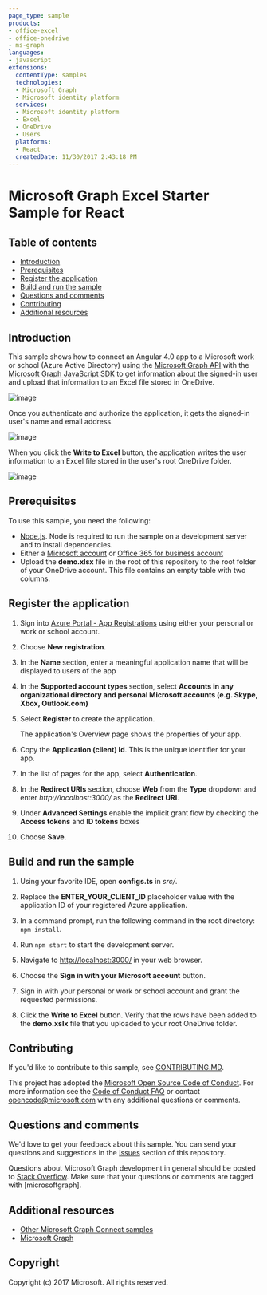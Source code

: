 ```yaml
---
page_type: sample
products:
- office-excel
- office-onedrive
- ms-graph
languages:
- javascript
extensions:
  contentType: samples
  technologies:
  - Microsoft Graph
  - Microsoft identity platform
  services:
  - Microsoft identity platform
  - Excel
  - OneDrive 
  - Users
  platforms:
  - React
  createdDate: 11/30/2017 2:43:18 PM
---
```

# Microsoft Graph Excel Starter Sample for React

## Table of contents

* [Introduction](#introduction)
* [Prerequisites](#prerequisites)
* [Register the application](#register-the-application)
* [Build and run the sample](#build-and-run-the-sample)
* [Questions and comments](#questions-and-comments)
* [Contributing](#contributing)
* [Additional resources](#additional-resources)

## Introduction

This sample shows how to connect an Angular 4.0 app to a Microsoft work or school (Azure Active Directory) using the [Microsoft Graph API](https://developer.microsoft.com/en-us/graph/) with the [Microsoft Graph JavaScript SDK](https://github.com/microsoftgraph/msgraph-sdk-javascript) to get information about the signed-in user and upload that information to an Excel file stored in OneDrive.

![image](https://user-images.githubusercontent.com/3375461/28985978-e5d3ea26-7919-11e7-8a69-a52bccd3f46b.png)

Once you authenticate and authorize the application, it gets the signed-in user's name and email address.

![image](readme-images/ReactScreenShot.png)

When you click the **Write to Excel** button, the application writes the user information to an Excel file stored in the user's root OneDrive folder.

![image](readme-images/ExcelScreenShot.png)

## Prerequisites

To use this sample, you need the following:
* [Node.js](https://nodejs.org/). Node is required to run the sample on a development server and to install dependencies. 
* Either a [Microsoft account](https://www.outlook.com) or [Office 365 for business account](https://msdn.microsoft.com/en-us/office/office365/howto/setup-development-environment#bk_Office365Account)
* Upload the **demo.xlsx** file in the root of this repository to the root folder of your OneDrive account. This file contains an empty table with two columns.

## Register the application

1. Sign into [Azure Portal - App Registrations](https://go.microsoft.com/fwlink/?linkid=2083908) using either your personal or work or school account.

2. Choose **New registration**.

3. In the **Name** section, enter a meaningful application name that will be displayed to users of the app

1. In the **Supported account types** section, select **Accounts in any organizational directory and personal Microsoft accounts (e.g. Skype, Xbox, Outlook.com)**  

1. Select **Register** to create the application. 
	
   The application's Overview page shows the properties of your app.

4. Copy the **Application (client) Id**. This is the unique identifier for your app. 

5. In the list of pages for the app, select  **Authentication**.

6. In the **Redirect URIs** section, choose **Web** from the **Type** dropdown and enter *http://localhost:3000/* as the **Redirect URI**. 

1. Under **Advanced Settings** enable the implicit grant flow by checking the **Access tokens** and **ID tokens** boxes 

8. Choose **Save**.

## Build and run the sample

1. Using your favorite IDE, open **configs.ts** in *src/*.

2. Replace the **ENTER_YOUR_CLIENT_ID** placeholder value with the application ID of your registered Azure application.

3. In a command prompt, run the following command in the root directory: `npm install`.
  
4. Run `npm start` to start the development server.

5. Navigate to [http://localhost:3000/](http://localhost:3000/) in your web browser.

6. Choose the **Sign in with your Microsoft account** button.

7. Sign in with your personal or work or school account and grant the requested permissions.

8. Click the **Write to Excel** button. Verify that the rows have been added to the **demo.xslx** file that you uploaded to your root OneDrive folder.


## Contributing

If you'd like to contribute to this sample, see [CONTRIBUTING.MD](/CONTRIBUTING.md).

This project has adopted the [Microsoft Open Source Code of Conduct](https://opensource.microsoft.com/codeofconduct/). For more information see the [Code of Conduct FAQ](https://opensource.microsoft.com/codeofconduct/faq/) or contact [opencode@microsoft.com](mailto:opencode@microsoft.com) with any additional questions or comments.

## Questions and comments

We'd love to get your feedback about this sample. You can send your questions and suggestions in the [Issues](https://github.com/microsoftgraph/react-excelstarter-sample/issues) section of this repository.

Questions about Microsoft Graph development in general should be posted to [Stack Overflow](https://stackoverflow.com/questions/tagged/microsoftgraph). Make sure that your questions or comments are tagged with [microsoftgraph].
  
## Additional resources

- [Other Microsoft Graph Connect samples](https://github.com/MicrosoftGraph?utf8=%E2%9C%93&query=-Connect)
- [Microsoft Graph](https://developer.microsoft.com/en-us/graph/)

## Copyright
Copyright (c) 2017 Microsoft. All rights reserved.
